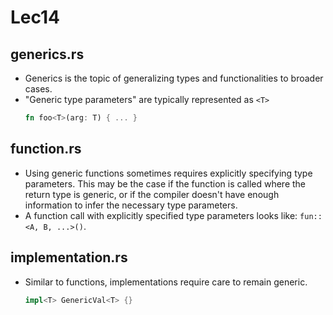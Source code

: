 # Lec14
## generics.rs
+ Generics is the topic of generalizing types and functionalities to broader cases.
+ "Generic type parameters" are typically represented as `<T>`
    ```rs
    fn foo<T>(arg: T) { ... }
    ```
## function.rs
+ Using generic functions sometimes requires explicitly specifying type parameters. This may be the case if the function is called where the return type is generic, or if the compiler doesn't have enough information to infer the necessary type parameters.
+ A function call with explicitly specified type parameters looks like: ```fun::<A, B, ...>()```.

## implementation.rs
+ Similar to functions, implementations require care to remain generic.
    ```rs
    impl<T> GenericVal<T> {}
    ```
